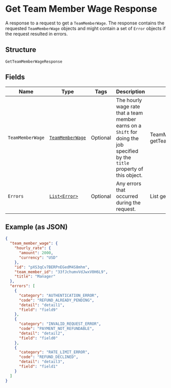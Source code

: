 
# Get Team Member Wage Response

A response to a request to get a `TeamMemberWage`. The response contains
the requested `TeamMemberWage` objects and might contain a set of `Error` objects if
the request resulted in errors.

## Structure

`GetTeamMemberWageResponse`

## Fields

| Name | Type | Tags | Description | Getter |
|  --- | --- | --- | --- | --- |
| `TeamMemberWage` | [`TeamMemberWage`](../../doc/models/team-member-wage.md) | Optional | The hourly wage rate that a team member earns on a `Shift` for doing the job<br>specified by the `title` property of this object. | TeamMemberWage getTeamMemberWage() |
| `Errors` | [`List<Error>`](../../doc/models/error.md) | Optional | Any errors that occurred during the request. | List<Error> getErrors() |

## Example (as JSON)

```json
{
  "team_member_wage": {
    "hourly_rate": {
      "amount": 2000,
      "currency": "USD"
    },
    "id": "pXS3qCv7BERPnEGedM4S8mhm",
    "team_member_id": "33fJchumvVdJwxV0H6L9",
    "title": "Manager"
  },
  "errors": [
    {
      "category": "AUTHENTICATION_ERROR",
      "code": "REFUND_ALREADY_PENDING",
      "detail": "detail1",
      "field": "field9"
    },
    {
      "category": "INVALID_REQUEST_ERROR",
      "code": "PAYMENT_NOT_REFUNDABLE",
      "detail": "detail2",
      "field": "field0"
    },
    {
      "category": "RATE_LIMIT_ERROR",
      "code": "REFUND_DECLINED",
      "detail": "detail3",
      "field": "field1"
    }
  ]
}
```

